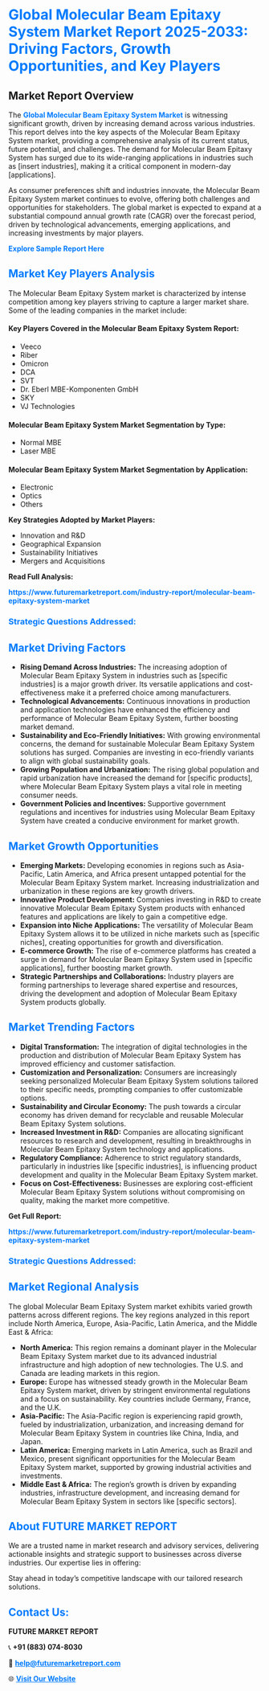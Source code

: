 <h1 style="color: #007BFF;">Global Molecular Beam Epitaxy System Market Report 2025-2033: Driving Factors, Growth Opportunities, and Key Players</h1>

<section id="overview">
<h2>Market Report Overview</h2>
<p>The <a href="https://www.futuremarketreport.com/industry-report/molecular-beam-epitaxy-system-market" style="color: #007BFF; text-decoration: none;"><strong>Global Molecular Beam Epitaxy System Market</strong></a> is witnessing significant growth, driven by increasing demand across various industries. This report delves into the key aspects of the Molecular Beam Epitaxy System market, providing a comprehensive analysis of its current status, future potential, and challenges. The demand for Molecular Beam Epitaxy System has surged due to its wide-ranging applications in industries such as [insert industries], making it a critical component in modern-day [applications].</p>
<p>As consumer preferences shift and industries innovate, the Molecular Beam Epitaxy System market continues to evolve, offering both challenges and opportunities for stakeholders. The global market is expected to expand at a substantial compound annual growth rate (CAGR) over the forecast period, driven by technological advancements, emerging applications, and increasing investments by major players.</p>
</section>

<section id="overview">
<p><a href="https://www.futuremarketreport.com/request-sample/reportId=42506" style="color: #007BFF; text-decoration: none;"><strong>Explore Sample Report Here</strong></a></p>
</section>

<section id="key-players">
<h2 style="color: #007BFF;">Market Key Players Analysis</h2>
<p>The Molecular Beam Epitaxy System market is characterized by intense competition among key players striving to capture a larger market share. Some of the leading companies in the market include:</p>
<h4>Key Players Covered in the Molecular Beam Epitaxy System Report:</h4>
<ul><li>Veeco</li><li>Riber</li><li>Omicron</li><li>DCA</li><li>SVT</li><li>Dr. Eberl MBE-Komponenten GmbH</li><li>SKY</li><li>VJ Technologies</li></ul>
<h4>Molecular Beam Epitaxy System Market Segmentation by Type:</h4>
<ul><li>Normal MBE</li><li>Laser MBE</li></ul>

<h4>Molecular Beam Epitaxy System Market Segmentation by Application:</h4>
<ul><li>Electronic</li><li>Optics</li><li>Others</li></ul>
<p><strong>Key Strategies Adopted by Market Players:</strong></p>
<ul>
<li>Innovation and R&D</li>
<li>Geographical Expansion</li>
<li>Sustainability Initiatives</li>
<li>Mergers and Acquisitions</li>
</ul>
</section>

<section>
<p><strong>Read Full Analysis: </strong></p><a href="https://www.futuremarketreport.com/industry-report/molecular-beam-epitaxy-system-market" style="color: #007BFF; text-decoration: none;"><strong>https://www.futuremarketreport.com/industry-report/molecular-beam-epitaxy-system-market</strong></a>
<h3 style="color: #007BFF;">Strategic Questions Addressed:</h3>
</section>

<section id="driving-factors">
<h2 style="color: #007BFF;">Market Driving Factors</h2>
<ul>
<li><strong>Rising Demand Across Industries:</strong> The increasing adoption of Molecular Beam Epitaxy System in industries such as [specific industries] is a major growth driver. Its versatile applications and cost-effectiveness make it a preferred choice among manufacturers.</li>
<li><strong>Technological Advancements:</strong> Continuous innovations in production and application technologies have enhanced the efficiency and performance of Molecular Beam Epitaxy System, further boosting market demand.</li>
<li><strong>Sustainability and Eco-Friendly Initiatives:</strong> With growing environmental concerns, the demand for sustainable Molecular Beam Epitaxy System solutions has surged. Companies are investing in eco-friendly variants to align with global sustainability goals.</li>
<li><strong>Growing Population and Urbanization:</strong> The rising global population and rapid urbanization have increased the demand for [specific products], where Molecular Beam Epitaxy System plays a vital role in meeting consumer needs.</li>
<li><strong>Government Policies and Incentives:</strong> Supportive government regulations and incentives for industries using Molecular Beam Epitaxy System have created a conducive environment for market growth.</li>
</ul>
</section>

<section id="growth-opportunities">
<h2 style="color: #007BFF;">Market Growth Opportunities</h2>
<ul>
<li><strong>Emerging Markets:</strong> Developing economies in regions such as Asia-Pacific, Latin America, and Africa present untapped potential for the Molecular Beam Epitaxy System market. Increasing industrialization and urbanization in these regions are key growth drivers.</li>
<li><strong>Innovative Product Development:</strong> Companies investing in R&D to create innovative Molecular Beam Epitaxy System products with enhanced features and applications are likely to gain a competitive edge.</li>
<li><strong>Expansion into Niche Applications:</strong> The versatility of Molecular Beam Epitaxy System allows it to be utilized in niche markets such as [specific niches], creating opportunities for growth and diversification.</li>
<li><strong>E-commerce Growth:</strong> The rise of e-commerce platforms has created a surge in demand for Molecular Beam Epitaxy System used in [specific applications], further boosting market growth.</li>
<li><strong>Strategic Partnerships and Collaborations:</strong> Industry players are forming partnerships to leverage shared expertise and resources, driving the development and adoption of Molecular Beam Epitaxy System products globally.</li>
</ul>
</section>

<section id="trending-factors">
<h2 style="color: #007BFF;">Market Trending Factors</h2>
<ul>
<li><strong>Digital Transformation:</strong> The integration of digital technologies in the production and distribution of Molecular Beam Epitaxy System has improved efficiency and customer satisfaction.</li>
<li><strong>Customization and Personalization:</strong> Consumers are increasingly seeking personalized Molecular Beam Epitaxy System solutions tailored to their specific needs, prompting companies to offer customizable options.</li>
<li><strong>Sustainability and Circular Economy:</strong> The push towards a circular economy has driven demand for recyclable and reusable Molecular Beam Epitaxy System solutions.</li>
<li><strong>Increased Investment in R&D:</strong> Companies are allocating significant resources to research and development, resulting in breakthroughs in Molecular Beam Epitaxy System technology and applications.</li>
<li><strong>Regulatory Compliance:</strong> Adherence to strict regulatory standards, particularly in industries like [specific industries], is influencing product development and quality in the Molecular Beam Epitaxy System market.</li>
<li><strong>Focus on Cost-Effectiveness:</strong> Businesses are exploring cost-efficient Molecular Beam Epitaxy System solutions without compromising on quality, making the market more competitive.</li>
</ul>
</section>

<section>
<p><strong>Get Full Report: </strong></p><a href="https://www.futuremarketreport.com/industry-report/molecular-beam-epitaxy-system-market" style="color: #007BFF; text-decoration: none;"><strong>https://www.futuremarketreport.com/industry-report/molecular-beam-epitaxy-system-market</strong></a>
<h3 style="color: #007BFF;">Strategic Questions Addressed:</h3>
</section>


<section id="regional-analysis">
<h2 style="color: #007BFF;">Market Regional Analysis</h2>
<p>The global Molecular Beam Epitaxy System market exhibits varied growth patterns across different regions. The key regions analyzed in this report include North America, Europe, Asia-Pacific, Latin America, and the Middle East & Africa:</p>
<ul>
<li><strong>North America:</strong> This region remains a dominant player in the Molecular Beam Epitaxy System market due to its advanced industrial infrastructure and high adoption of new technologies. The U.S. and Canada are leading markets in this region.</li>
<li><strong>Europe:</strong> Europe has witnessed steady growth in the Molecular Beam Epitaxy System market, driven by stringent environmental regulations and a focus on sustainability. Key countries include Germany, France, and the U.K.</li>
<li><strong>Asia-Pacific:</strong> The Asia-Pacific region is experiencing rapid growth, fueled by industrialization, urbanization, and increasing demand for Molecular Beam Epitaxy System in countries like China, India, and Japan.</li>
<li><strong>Latin America:</strong> Emerging markets in Latin America, such as Brazil and Mexico, present significant opportunities for the Molecular Beam Epitaxy System market, supported by growing industrial activities and investments.</li>
<li><strong>Middle East & Africa:</strong> The region’s growth is driven by expanding industries, infrastructure development, and increasing demand for Molecular Beam Epitaxy System in sectors like [specific sectors].</li>
</ul>
</section>

<footer>
<h2 style="color: #007BFF;">About FUTURE MARKET REPORT</h2>
<p>We are a trusted name in market research and advisory services, delivering actionable insights and strategic support to businesses across diverse industries. Our expertise lies in offering:</p>

<p>Stay ahead in today’s competitive landscape with our tailored research solutions.</p>

<h2 style="color: #007BFF;">Contact Us:</h2>
<p><strong>FUTURE MARKET REPORT</strong></p>
<p>📞 <strong>+91 (883) 074-8030</strong></p>
<p>📧 <strong><a href="mailto:help@futuremarketreport.com" style="color: #007BFF;">help@futuremarketreport.com</a></strong></p>
<p>🌐 <strong><a href="https://www.futuremarketreport.com/" style="color: #007BFF;">Visit Our Website</a></strong></p>
</footer>